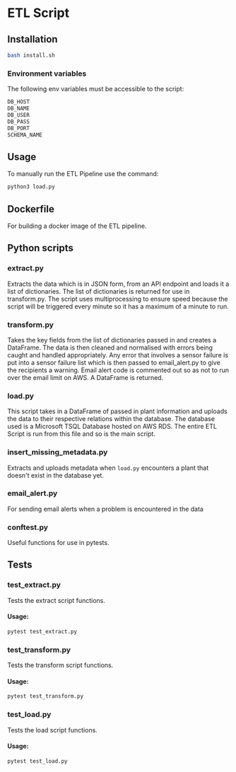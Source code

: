 # ETL Script
## Installation

```sh
bash install.sh
```
### Environment variables

The following env variables must be accessible to the script:
```sh
DB_HOST
DB_NAME
DB_USER
DB_PASS
DB_PORT
SCHEMA_NAME
```

## Usage

To manually run the ETL Pipeline use the command:
```sh
python3 load.py
```

## Dockerfile

For building a docker image of the ETL pipeline.

## Python scripts

### extract.py

Extracts the data which is in JSON form, from an API endpoint and loads it a list of dictionaries. The list of dictionaries is returned for use in transform.py. The script uses multiprocessing to ensure speed because the script will be triggered every minute so it has a maximum of a minute to run.

### transform.py

Takes the key fields from the list of dictionaries passed in and creates a DataFrame. The data is then cleaned and normalised with errors being caught and handled appropriately. Any error that involves a sensor failure is put into a sensor failure list which is then passed to email_alert.py to give the recipients a warning. Email alert code is commented out so as not to run over the email limit on AWS. A DataFrame is returned.

### load.py

This script takes in a DataFrame of passed in plant information and uploads the data to their respective relations within the database. The database used is a Microsoft TSQL Database hosted on AWS RDS. The entire ETL Script is run from this file and so is the main script.

### insert_missing_metadata.py

Extracts and uploads metadata when `load.py` encounters a plant that doesn't exist in the database yet.

### email_alert.py

For sending email alerts when a problem is encountered in the data

### conftest.py

Useful functions for use in pytests.

## Tests

### test_extract.py

Tests the extract script functions.

#### Usage:
```sh
pytest test_extract.py
```

### test_transform.py

Tests the transform script functions.

#### Usage:
```sh
pytest test_transform.py
```

### test_load.py
Tests the load script functions.

#### Usage:
```sh
pytest test_load.py
```